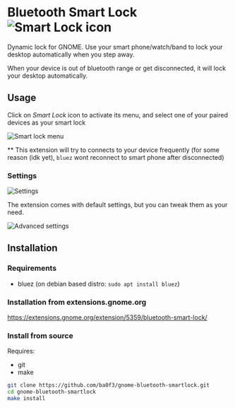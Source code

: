 # Bluetooth Smart Lock ![Smart Lock icon](https://raw.githubusercontent.com/ba0f3/gnome-bluetooth-smartlock/main/screenshots/icon.png)

Dynamic lock for GNOME. Use your smart phone/watch/band to lock your desktop automatically when you step away.

When your device is out of bluetooth range or get disconnected, it will lock your desktop automatically.

## Usage

Click on *Smart Lock* icon to activate its menu, and select one of your paired devices as your smart lock

![Smart lock menu](https://raw.githubusercontent.com/ba0f3/gnome-bluetooth-smartlock/main/screenshots/screenshot1.png)


** This extension will try to connects to your device frequently (for some reason (idk yet), `bluez` wont reconnect to smart phone after disconnected)

### Settings

![Settings](https://raw.githubusercontent.com/ba0f3/gnome-bluetooth-smartlock/main/screenshots/screenshot2.png)

The extension comes with default settings, but you can tweak them as your need.

![Advanced settings](https://raw.githubusercontent.com/ba0f3/gnome-bluetooth-smartlock/main/screenshots/screenshot3.png)
## Installation

### Requirements

 * bluez (on debian based distro: `sudo apt install bluez`)

### Installation from extensions.gnome.org

https://extensions.gnome.org/extension/5359/bluetooth-smart-lock/

### Install from source

Requires:
* git
* make

```sh
git clone https://github.com/ba0f3/gnome-bluetooth-smartlock.git
cd gnome-bluetooth-smartlock
make install
```